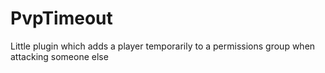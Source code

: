 PvpTimeout
========

Little plugin which adds a player temporarily to a permissions group when attacking someone else
